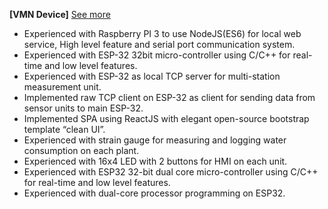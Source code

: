 **[VMN Device]** [See more](https://avepha.me/personal/projects)
- Experienced with Raspberry PI 3 to use NodeJS(ES6) for local web service, High level feature and serial port communication system.
- Experienced with ESP-32 32bit micro-controller using C/C++ for real-time and low level features.
- Experienced with ESP-32 as local TCP server for multi-station measurement unit.
- Implemented raw TCP client on ESP-32 as client for sending data from sensor units to main ESP-32.
- Implemented SPA using ReactJS with elegant open-source bootstrap template “clean UI”.
- Experienced with strain gauge for measuring and logging water consumption on each plant.
- Experienced with 16x4 LED with 2 buttons for HMI on each unit.
- Experienced with ESP32 32-bit dual core micro-controller using C/C++ for real-time and low level features.
- Experienced with dual-core processor programming on ESP32.
